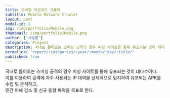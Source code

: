 ```yaml
---
title: 모바일 악성코드 크롤러
subtitle: Mobile Malware Crawler
layout: post
modal-id: 1
img: /img/portfolio/Mobile.png
thumbnail: /img/portfolio/Mobile.png
author: ['서성환']
categories: Project
description: 국내로 들어오는 스미싱 공격의 경우 피싱 사이트를 통해 유포되는 것이 대다수이다. 이를 이용하여 공격에 자주 사용되는 IP 대역을 선제적으로 탐지하여 유포되는 APK를 수집 및 분석하고, 민간 피해 감소 및 신규 동향 파악을 목표로 한다.
permalink: 'report/:categories/:year/:month/:day/:title/'
published: true
---
```


국내로 들어오는 스미싱 공격의 경우 피싱 사이트를 통해 유포되는 것이 대다수이다.  
이를 이용하여 공격에 자주 사용되는 IP 대역을 선제적으로 탐지하여 유포되는 APK를 수집 및 분석하고,  
민간 피해 감소 및 신규 동향 파악을 목표로 한다.